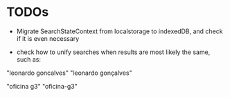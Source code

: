 # TODOs

- Migrate SearchStateContext from localstorage to indexedDB, and check if it is even necessary

- check how to unify searches when results are most likely the same, such as:

"leonardo goncalves"
"leonardo gonçalves"

"oficina g3"
"oficina-g3"

